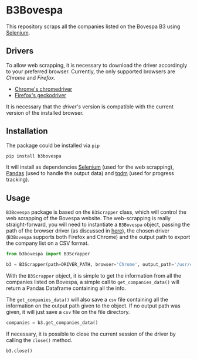 # B3Bovespa

This repository scraps all the companies listed on the Bovespa B3 using 
[Selenium](https://selenium-python.readthedocs.io).

## Drivers

To allow web scrapping, it is necessary to download the driver accordingly to your preferred
browser. Currently, the only supported browsers are *Chrome* and *Firefox*.

* [Chrome's chromedriver](https://sites.google.com/a/chromium.org/chromedriver/downloads)
* [Firefox's geckodriver](https://github.com/mozilla/geckodriver/releases)

It is necessary that the *driver's* version is compatible with the current version
of the installed browser. 

## Installation

The package could be installed via `pip`

```bash
pip install b3bovespa
```

It will install as dependencies [Selenium](https://github.com/baijum/selenium-python) (used for the web scrapping), 
[Pandas](https://github.com/pandas-dev/pandas) (used to handle the output data) and 
[tqdm](https://github.com/tqdm/tqdm) (used for progress tracking).

 ## Usage
 
 `B3Bovespa` package is based on the `B3Scrapper` class, which will control the web scrapping of the Bovespa website.
 The web-scrapping is really straight-forward, you will need to instantiate a `B3Bovespa` object, passing
 the path of the browser driver (as discussed in [here](#Drivers)), the chosen driver (`B3Bovespa` supports both Firefox
 and Chrome) and the output path to export the company list on a CSV format.
 
 ```python
from b3bovespa import B3Scrapper

b3 = B3Scrapper(path=DRIVER_PATH, browser='Chrome', output_path='/usr/companies/')
```

With the `B3Scrapper` object, it is simple to get the information from all the companies listed on Bovespa,
a simple call to `get_companies_data()` will return a Pandas Dataframe containing all the info.

The `get_companies_data()` will also save a `csv` file containing all the information on the output
path given to the object. If no output path was given, it will just save a `csv` file on the file directory.

```python
companies = b3.get_companies_data()
```

If necessary, it is possible to close the current session of the driver by calling the `close()` method.

```python
b3.close()
```